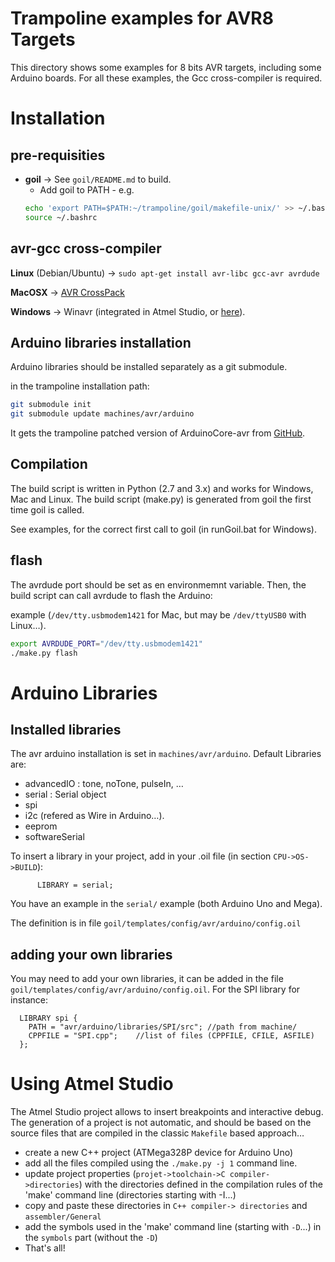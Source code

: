 # Trampoline examples for AVR8 Targets

This directory shows some examples for 8 bits AVR targets, including some Arduino boards.
For all these examples, the Gcc cross-compiler is required.

# Installation

## pre-requisities
* **goil** -> See `goil/README.md` to build.
  * Add goil to PATH - e.g.
  ```sh
  echo 'export PATH=$PATH:~/trampoline/goil/makefile-unix/' >> ~/.bashrc
  source ~/.bashrc
  ```

## avr-gcc cross-compiler
**Linux** (Debian/Ubuntu) -> `sudo apt-get install avr-libc gcc-avr avrdude`

**MacOSX**  -> [AVR CrossPack](http://www.obdev.at/products/crosspack/download.html)

**Windows** -> Winavr (integrated in Atmel Studio, or [here](http://winavr.sourceforge.net)).

## Arduino libraries installation

Arduino libraries should be installed separately as a git submodule.

in the trampoline installation path:

```sh
git submodule init
git submodule update machines/avr/arduino
```

It gets the trampoline patched version of ArduinoCore-avr from [GitHub](https://github.com/TrampolineRTOS/ArduinoCore-avr.git).

## Compilation
The build script is written in Python (2.7 and 3.x) and works for Windows, Mac and Linux. The build script (make.py) is generated from goil the first time goil is called.

See examples, for the correct first call to goil (in runGoil.bat for Windows).

## flash
The avrdude port should be set as en environmemnt variable. Then, the build script can call avrdude to flash the Arduino:

example (`/dev/tty.usbmodem1421` for Mac, but may be `/dev/ttyUSB0` with Linux…).

```sh
export AVRDUDE_PORT="/dev/tty.usbmodem1421"
./make.py flash
```

# Arduino Libraries

## Installed libraries

The avr arduino installation is set in `machines/avr/arduino`. 
Default Libraries are:

* advancedIO : tone, noTone, pulseIn, …
* serial : Serial object
* spi
* i2c (refered as Wire in Arduino…).
* eeprom
* softwareSerial

To insert a library in your project, add in your .oil file (in section `CPU->OS->BUILD`):

```
      LIBRARY = serial;
```
You have an example in the `serial/` example (both Arduino Uno and Mega).

The definition is in file `goil/templates/config/avr/arduino/config.oil`

## adding your own libraries
You may need to add your own libraries, it can be added in the file `goil/templates/config/avr/arduino/config.oil`. For the SPI library for instance:

```
  LIBRARY spi {
    PATH = "avr/arduino/libraries/SPI/src"; //path from machine/
    CPPFILE = "SPI.cpp";	//list of files (CPPFILE, CFILE, ASFILE)
  };
```

# Using Atmel Studio
The Atmel Studio project allows to insert breakpoints and interactive debug. The generation of a project is not automatic, and should be based on the source files that are compiled in the classic `Makefile` based approach…

* create a new C++ project (ATMega328P device for Arduino Uno)
* add all the files compiled using the `./make.py -j 1` command line.
* update project properties (`projet->toolchain->C compiler->directories`) with the directories defined in the compilation rules of the 'make' command line (directories starting with -I...)
* copy and paste these directories in `C++ compiler-> directories` and `assembler/General`
* add the symbols used in the 'make' command line (starting with `-D`...) in the `symbols` part (without the `-D`)
* That's all!
